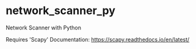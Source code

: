 # network_scanner_py
Network Scanner with Python

Requires 'Scapy'
Documentation: https://scapy.readthedocs.io/en/latest/
